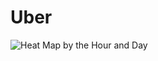 # Uber
![Heat Map by the Hour and Day](https://github.com/sumanasreeshu/your-repo-name/raw/main/Screenshot%202024-11-01%20200736.png)

